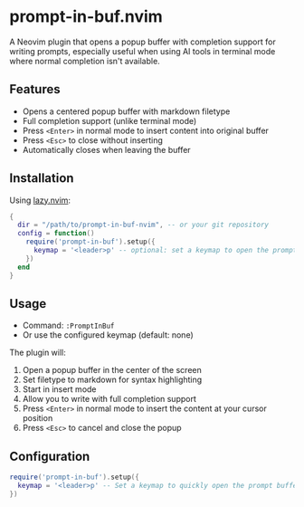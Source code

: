 # prompt-in-buf.nvim

A Neovim plugin that opens a popup buffer with completion support for writing prompts, especially useful when using AI tools in terminal mode where normal completion isn't available.

## Features

- Opens a centered popup buffer with markdown filetype
- Full completion support (unlike terminal mode)
- Press `<Enter>` in normal mode to insert content into original buffer
- Press `<Esc>` to close without inserting
- Automatically closes when leaving the buffer

## Installation

Using [lazy.nvim](https://github.com/folke/lazy.nvim):

```lua
{
  dir = "/path/to/prompt-in-buf-nvim", -- or your git repository
  config = function()
    require('prompt-in-buf').setup({
      keymap = '<leader>p' -- optional: set a keymap to open the prompt buffer
    })
  end
}
```

## Usage

- Command: `:PromptInBuf`
- Or use the configured keymap (default: none)

The plugin will:
1. Open a popup buffer in the center of the screen
2. Set filetype to markdown for syntax highlighting
3. Start in insert mode
4. Allow you to write with full completion support
5. Press `<Enter>` in normal mode to insert the content at your cursor position
6. Press `<Esc>` to cancel and close the popup

## Configuration

```lua
require('prompt-in-buf').setup({
  keymap = '<leader>p' -- Set a keymap to quickly open the prompt buffer
})
```